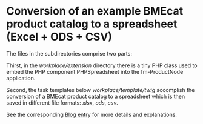 # Conversion of an example BMEcat product catalog to a spreadsheet (Excel + ODS + CSV)

The files in the subdirectories comprise two parts:

Thirst, in the *workplace/extension* directory there is a tiny PHP class used to embed the PHP component PHPSpreadsheet into the fm-ProductNode application.

Second, the task templates below *workplace/template/twig* accomplish the conversion of a BMEcat product catalog to a spreadsheet which is then saved in different file formats: *xlsx*, *ods*, *csv*.

See the corresponding [Blog entry](https://blog.fm-productnode.de/entry/excel-tabellen-aus-bmecat-generieren) for more details and explanations.
